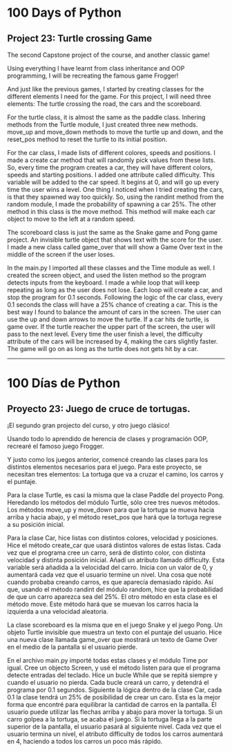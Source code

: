 # 100 Days of Python
## Project 23: Turtle crossing Game

The second Capstone project of the course, and another classic game!

Using everything I have learnt from class inheritance and OOP programming, I will be recreating the famous game Frogger!

And just like the previous games, I started by creating classes for the different elements I need for the game.
For this project, I will need three elements: The turtle crossing the road, the cars and the scoreboard.

For the turtle class, it is almost the same as the paddle class. Inhering methods from the Turtle module, I just created three new methods. move_up and move_down methods to move the turtle up and down, and the reset_pos method to reset the turtle to its initial position.

For the car class, I made lists of different colores, speeds and positions. I made a create car method that will randomly pick values from these lists. So, every time the program creates a car, they will have different colors, speeds and starting positions. I added one attribute called difficulty. This variable will be added to the car speed. It begins at 0, and will go up every time the user wins a level.
One thing I noticed when I tried creating the cars, is that they spawned way too quickly. So, using the randint method from the random module, I made the probability of spawning a car 25%.
The other method in this class is the move method. This method will make each car object to move to the left at a random speed.

The scoreboard class is just the same as the Snake game and Pong game project. An invisible turtle object that shows text with the score for the user. I made a new class called game_over that will show a Game Over text in the middle of the screen if the user loses.

In the main.py I imported all these classes and the Time module as well. I created the screen object, and used the listen method so the program detects inputs from the keyboard. 
I made a while loop that will keep repeating as long as the user does not lose. Each loop will create a car, and stop the program for 0.1 seconds. Following the logic of the car class, every 0.1 seconds the class will have a 25% chance of creating a car. This is the best way I found to balance the amount of cars in the screen. 
The user can use the up and down arrows to move the turtle. If a car hits de turtle, is game over. If the turtle reacher the upper part of the screen, the user will pass to the next level. Every time the user finish a level, the difficulty attribute of the cars will be increased by 4, making the cars slightly faster.
The game will go on as long as the turtle does not gets hit by a car.

---------------------------------------------------------------------------------------------------------------------------------------------------------------------------------

# 100 Días de Python
## Proyecto 23: Juego de cruce de tortugas.

¡El segundo gran projecto del curso, y otro juego clásico!

Usando todo lo aprendido de herencia de clases y programación OOP, recrearé el famoso juego Frogger.

Y justo como los juegos anterior, comencé creando las clases para los distintos elementos necesarios para el juego.
Para este proyecto, se necesitan tres elementos: La tortuga que va a cruzar el camino, los carros y el puntaje.

Para la clase Turtle, es casi la misma que la clase Paddle del proyecto Pong. Heredando los métodos del módulo Turtle, sólo cree tres nuevos métodos. Los métodos move_up y move_down para que la tortuga se mueva hacia arriba y hacia abajo, y el método reset_pos que hará que la tortuga regrese a su posición inicial.

Para la clase Car, hice listas con distintos colores, velocidad y posiciones. Hice el método create_car que usará distintos valores de estas listas. Cada vez que el programa cree un carro, será de distinto color, con distinta velocidad y distinta posición inicial. Añadí un atributo llamado difficulty. Esta variable será añadida a la velocidad del carro. Inicia con un valor de 0, y aumentará cada vez que el usuario termine un nivel.
Una cosa que noté cuando probaba creando carros, es que aparecía demasiado rápido. Así que, usando el método randint del módulo random, hice que la probabilidad de que un carro aparezca sea del 25%.
El otro método en esta clase es el método move. Este método hará que se muevan los carros hacia la izquierda a una velocidad aleatoria.

La clase scoreboard es la misma que en el juego Snake y el juego Pong. Un objeto Turtle invisible que muestra un texto con el puntaje del usuario. Hice una nueva clase llamada game_over que mostrará un texto de Game Over en el medio de la pantalla si el usuario pierde.

En el archivo main.py importé todas estas clases y el módulo Time por igual. Cree un objecto Screen, y usé el método listen para que el programa detecte entradas del teclado.
Hice un bucle While que se repitá siempre y cuando el usuario no pierda. Cada bucle creará un carro, y detendrá el programa por 0.1 segundos. Siguiente la lógica dentro de la clase Car, cada 0.1 la clase tendrá un 25% de posibilidad de crear un caro. Esta es la mejor forma que encontré para equilibrar la cantidad de carros en la pantalla.
El usuario puede utilizar las flechas arriba y abajo para mover la tortuga. Si un carro golpea a la tortuga, se acaba el juego. Si la tortuga llega a la parte superior de la pantalla, el usuario pasará al siguiente nivel. Cada vez que el usuario termina un nivel, el atributo difficulty de todos los carros aumentará en 4, haciendo a todos los carros un poco más rápido.
